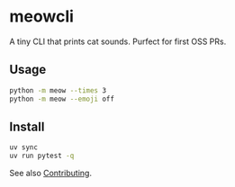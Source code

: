 # meowcli

A tiny CLI that prints cat sounds. Purfect for first OSS PRs.

## Usage

```bash
python -m meow --times 3
python -m meow --emoji off
```

## Install

```bash
uv sync
uv run pytest -q
```

See also [Contributing](CONTRIBUTING.md).
